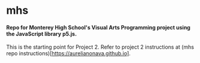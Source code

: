 # mhs
#### Repo for Monterey High School's Visual Arts Programming project using the JavaScript library p5.js.

This is the starting point for Project 2. Refer to project 2 instructions at (mhs repo instructions)[https://aurelianonava.github.io]. 
 







